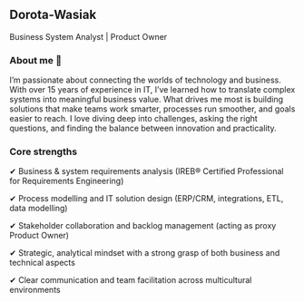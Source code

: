 ## Dorota-Wasiak
Business System Analyst | Product Owner

### About me 📖
I’m passionate about connecting the worlds of technology and business. With over 15 years of experience in IT, I’ve learned how to translate complex systems into meaningful business value. What drives me most is building solutions that make teams work smarter, processes run smoother, and goals easier to reach. I love diving deep into challenges, asking the right questions, and finding the balance between innovation and practicality.

### Core strengths
✔ Business & system requirements analysis (IREB® Certified Professional for Requirements Engineering)

✔ Process modelling and IT solution design (ERP/CRM, integrations, ETL, data modelling)

✔ Stakeholder collaboration and backlog management (acting as proxy Product Owner)

✔ Strategic, analytical mindset with a strong grasp of both business and technical aspects

✔ Clear communication and team facilitation across multicultural environments
